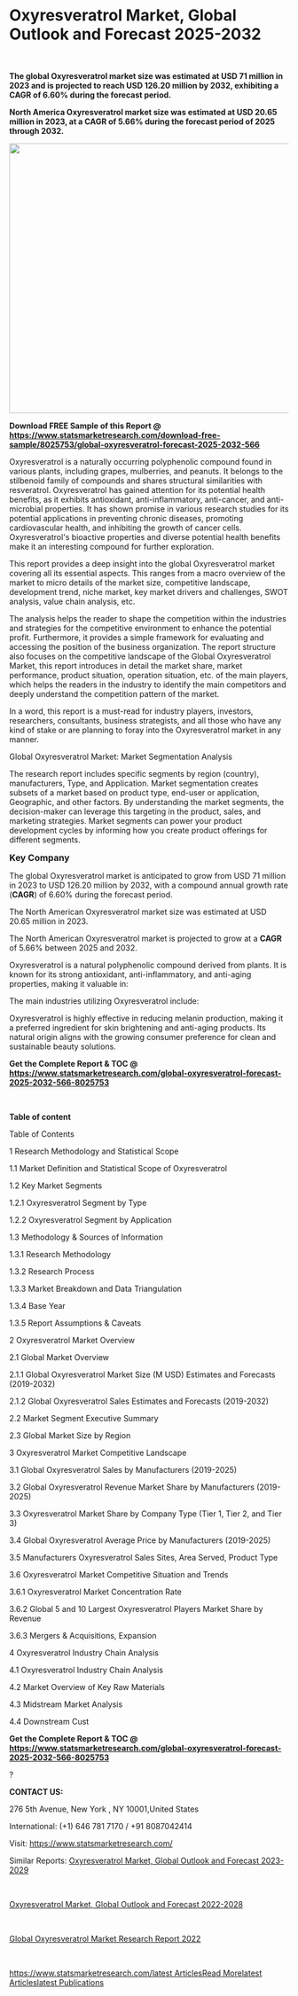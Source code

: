 <h1>Oxyresveratrol Market, Global Outlook and Forecast 2025-2032</h1><br/><p><strong>The global Oxyresveratrol market size was estimated at USD 71 million in 2023 and is projected to reach USD 126.20 million by 2032, exhibiting a <strong>CAGR</strong> of 6.60% during the forecast period.</strong></p>
 
 
 
 <p><strong>North America Oxyresveratrol market size was estimated at USD 20.65 million in 2023, at a <strong>CAGR</strong> of 5.66% during the forecast period of 2025 through 2032.</strong></p>
 
 
 
 <p><img alt="" src="https://www.grandresearchstore.com/assets/report-images/Oxyresveratrolmarket.png" style="width: 731px; height: 487px;" /></p>
 
 
 
 <p><strong>Download FREE Sample of this Report @ <a href="https://www.statsmarketresearch.com/download-free-sample/8025753/global-oxyresveratrol-forecast-2025-2032-566">https://www.statsmarketresearch.com/download-free-sample/8025753/global-oxyresveratrol-forecast-2025-2032-566</a></strong></p>
 
 
 
 <p>Oxyresveratrol is a naturally occurring polyphenolic compound found in various plants, including grapes, mulberries, and peanuts. It belongs to the stilbenoid family of compounds and shares structural similarities with resveratrol. Oxyresveratrol has gained attention for its potential health benefits, as it exhibits antioxidant, anti-inflammatory, anti-cancer, and anti-microbial properties. It has shown promise in various research studies for its potential applications in preventing chronic diseases, promoting cardiovascular health, and inhibiting the growth of cancer cells. Oxyresveratrol&#39;s bioactive properties and diverse potential health benefits make it an interesting compound for further exploration.</p>
 
 
 
 <p>This report provides a deep insight into the global Oxyresveratrol market covering all its essential aspects. This ranges from a macro overview of the market to micro details of the market size, competitive landscape, development trend, niche market, key market drivers and challenges, SWOT analysis, value chain analysis, etc.</p>
 
 
 
 <p>The analysis helps the reader to shape the competition within the industries and strategies for the competitive environment to enhance the potential profit. Furthermore, it provides a simple framework for evaluating and accessing the position of the business organization. The report structure also focuses on the competitive landscape of the Global Oxyresveratrol Market, this report introduces in detail the market share, market performance, product situation, operation situation, etc. of the main players, which helps the readers in the industry to identify the main competitors and deeply understand the competition pattern of the market.</p>
 
 
 
 <p>In a word, this report is a must-read for industry players, investors, researchers, consultants, business strategists, and all those who have any kind of stake or are planning to foray into the Oxyresveratrol market in any manner.</p>
 
 
 
 <p>Global Oxyresveratrol Market: Market Segmentation Analysis</p>
 
 
 
 <p>The research report includes specific segments by region (country), manufacturers, Type, and Application. Market segmentation creates subsets of a market based on product type, end-user or application, Geographic, and other factors. By understanding the market segments, the decision-maker can leverage this targeting in the product, sales, and marketing strategies. Market segments can power your product development cycles by informing how you create product offerings for different segments.</p>
 
 
 
 <p><span style="font-size:16px"><strong>Key Company</strong></span></p>
 
 
 
 <p>The global Oxyresveratrol market is anticipated to grow from USD 71 million in 2023 to USD 126.20 million by 2032, with a compound annual growth rate (<strong>CAGR</strong>) of 6.60% during the forecast period.</p>
 
 
 
 <p>The North American Oxyresveratrol market size was estimated at USD 20.65 million in 2023.</p>
 
 
 
 <p>The North American Oxyresveratrol market is projected to grow at a <strong>CAGR</strong> of 5.66% between 2025 and 2032.</p>
 
 
 
 <p>Oxyresveratrol is a natural polyphenolic compound derived from plants. It is known for its strong antioxidant, anti-inflammatory, and anti-aging properties, making it valuable in:</p>
 
 
 
 <p>The main industries utilizing Oxyresveratrol include:</p>
 
 
 
 <p>Oxyresveratrol is highly effective in reducing melanin production, making it a preferred ingredient for skin brightening and anti-aging products. Its natural origin aligns with the growing consumer preference for clean and sustainable beauty solutions.</p>
 
 
 
 <div><b>Get the Complete Report & TOC @ <a href="https://www.statsmarketresearch.com/global-oxyresveratrol-forecast-2025-2032-566-8025753">https://www.statsmarketresearch.com/global-oxyresveratrol-forecast-2025-2032-566-8025753</a></b></div>
 
 
 
 <p><br />
 
 <b>Table of content</b></p>
 
 
 
 <p>Table of Contents<br />
 
 1 Research Methodology and Statistical Scope<br />
 
 1.1 Market Definition and Statistical Scope of Oxyresveratrol<br />
 
 1.2 Key Market Segments<br />
 
 1.2.1 Oxyresveratrol Segment by Type<br />
 
 1.2.2 Oxyresveratrol Segment by Application<br />
 
 1.3 Methodology & Sources of Information<br />
 
 1.3.1 Research Methodology<br />
 
 1.3.2 Research Process<br />
 
 1.3.3 Market Breakdown and Data Triangulation<br />
 
 1.3.4 Base Year<br />
 
 1.3.5 Report Assumptions & Caveats<br />
 
 2 Oxyresveratrol Market Overview<br />
 
 2.1 Global Market Overview<br />
 
 2.1.1 Global Oxyresveratrol Market Size (M USD) Estimates and Forecasts (2019-2032)<br />
 
 2.1.2 Global Oxyresveratrol Sales Estimates and Forecasts (2019-2032)<br />
 
 2.2 Market Segment Executive Summary<br />
 
 2.3 Global Market Size by Region<br />
 
 3 Oxyresveratrol Market Competitive Landscape<br />
 
 3.1 Global Oxyresveratrol Sales by Manufacturers (2019-2025)<br />
 
 3.2 Global Oxyresveratrol Revenue Market Share by Manufacturers (2019-2025)<br />
 
 3.3 Oxyresveratrol Market Share by Company Type (Tier 1, Tier 2, and Tier 3)<br />
 
 3.4 Global Oxyresveratrol Average Price by Manufacturers (2019-2025)<br />
 
 3.5 Manufacturers Oxyresveratrol Sales Sites, Area Served, Product Type<br />
 
 3.6 Oxyresveratrol Market Competitive Situation and Trends<br />
 
 3.6.1 Oxyresveratrol Market Concentration Rate<br />
 
 3.6.2 Global 5 and 10 Largest Oxyresveratrol Players Market Share by Revenue<br />
 
 3.6.3 Mergers & Acquisitions, Expansion<br />
 
 4 Oxyresveratrol Industry Chain Analysis<br />
 
 4.1 Oxyresveratrol Industry Chain Analysis<br />
 
 4.2 Market Overview of Key Raw Materials<br />
 
 4.3 Midstream Market Analysis<br />
 
 4.4 Downstream Cust</p>
 
 
 
 <div><b>Get the Complete Report & TOC @ <a href="https://www.statsmarketresearch.com/global-oxyresveratrol-forecast-2025-2032-566-8025753">https://www.statsmarketresearch.com/global-oxyresveratrol-forecast-2025-2032-566-8025753</a></b></div>
 
 
 
 <p>? </p>
 
 
 
 <p><b>CONTACT US:</b><br />
 
 276 5th Avenue, New York , NY 10001,United States<br />
 
 International: (+1) 646 781 7170 / +91 8087042414<br />
 
 Visit: <a href="https://www.statsmarketresearch.com/">https://www.statsmarketresearch.com/</a><br />
 
 Similar Reports: <a href="https://www.statsmarketresearch.com/global-oxyresveratrol-forecast-2025-2032-566-8025753">Oxyresveratrol Market, Global Outlook and Forecast 2023-2029</a><br />
 
 <br />
 
 <a href="https://www.statsmarketresearch.com/global-oxyresveratrol-forecast-2025-2032-566-8025753">Oxyresveratrol Market, Global Outlook and Forecast 2022-2028</a><br />
 
 <br />
 
 <a href="https://www.statsmarketresearch.com/global-oxyresveratrol-forecast-2025-2032-566-8025753">Global Oxyresveratrol Market Research Report 2022</a><br />
 
 <br />
 
 <a href="https://gyeongbokgung.com">https://www.statsmarketresearch.com/</a><a href="https://hallyeomaritime.com">latest Articles</a><a href="https://jingwansa.com">Read More</a><a href="https://nguoiviet.jp/">latest Articles</a><a href="https://www.intelmarketresearch.com/">latest Publications</a></p>